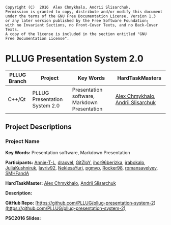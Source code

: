     Copyright (C)  2016  Alex Chmykhalo, Andrii Slisarchuk.
    Permission is granted to copy, distribute and/or modify this document
    under the terms of the GNU Free Documentation License, Version 1.3
    or any later version published by the Free Software Foundation;
    with no Invariant Sections, no Front-Cover Texts, and no Back-Cover Texts.
    A copy of the license is included in the section entitled "GNU
    Free Documentation License".

# PLLUG Presentation System 2.0
| PLLUG Branch| Project | Key Words | HardTaskMasters |
| -- | -- | -- | -- |
| C++/Qt | PLLUG Presentation System 2.0 | Presentation software, Markdown Presentation | [Alex Chmykhalo](https://github.com/orgs/PLLUG/people/alexchmykhalo), [Andrii Slisarchuk](https://github.com/orgs/PLLUG/people/Guitarheroua) |


## Project Descriptions

### Project Name

**Key Words:**
Presentation software, Markdown Presentation 

**Participants:**
[Annie-T-L](https://github.com/orgs/PLLUG/people/Annie-T-L), [draxvel](https://github.com/orgs/PLLUG/people/draxvel), [GitZloY](https://github.com/orgs/PLLUG/people/GitZloY), [ihor96berizka](https://github.com/orgs/PLLUG/people/ihor96berizka), [irabokalo](https://github.com/orgs/PLLUG/people/irabokalo), [JuliaKushniruk](https://github.com/orgs/PLLUG/people/JuliaKushniruk), [lavriv92](https://github.com/orgs/PLLUG/people/lavriv92), [NeklesaYuri](https://github.com/orgs/PLLUG/people/NeklesaYuri), [pgmvp](https://github.com/orgs/PLLUG/people/pgmvp), [Rocker98](https://github.com/orgs/PLLUG/people/Rocker98), [romansavelyev](https://github.com/orgs/PLLUG/people/romansavelyev), [SMHFandA](https://github.com/orgs/PLLUG/people/SMHFandA)

**HardTaskMaster:**
[Alex Chmykhalo](https://github.com/orgs/PLLUG/people/alexchmykhalo), [Andrii Slisarchuk](https://github.com/orgs/PLLUG/people/Guitarheroua) 

**Description:**

**GitHub Repo:**
[https://github.com/PLLUG/pllug-presentation-system-2](https://github.com/PLLUG/pllug-presentation-system-2)

**PSC2016 Slides:**

